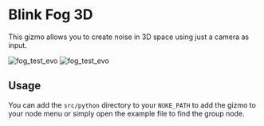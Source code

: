 # Blink Fog 3D

This gizmo allows you to create noise in 3D space using just a camera as input.

![fog_test_evo](https://github.com/obulka/blink_fog_3d/assets/21975584/13ddff0d-672f-484a-8047-f1985a0a7f00)
![fog_test_evo](https://github.com/obulka/blink_fog_3d/assets/21975584/84244ac6-ca17-4c28-87de-3256abd36aad)

## Usage

You can add the `src/python` directory to your `NUKE_PATH` to add the gizmo to your node menu or simply open the example file to find the group node.
